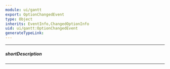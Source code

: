 ```yaml
---
module: ui/gantt
export: OptionChangedEvent
type: Object
inherits: EventInfo,ChangedOptionInfo
uid: ui/gantt:OptionChangedEvent
generateTypeLink: 
---
```

---
##### shortDescription
<!-- Description goes here -->

---
<!-- Description goes here -->